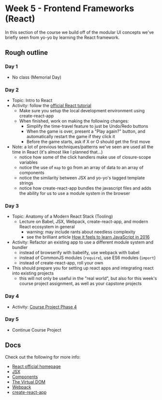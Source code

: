# Week 5 - Frontend Frameworks (React)

In this section of the course we build off of the modular UI concepts we've briefly seen from yo-yo by learning the React framework.


## Rough outline

### Day 1

* No class (Memorial Day)


### Day 2

* Topic: Intro to React
* Activity: follow the [official React tutorial](https://reactjs.org/tutorial/tutorial.html)
  * Make sure you setup the local development environment using create-react-app
  * When finished, work on making the following changes:
    * Simplify the time-travel feature to just be Undo/Redo buttons
    * When the game is over, present a "Play again?" button, and automatically restart the game if they click it
    * Before the game starts, ask if X or O should get the first move 
* Note: a lot of previous techniques/patterns we've seen are used all the time in React (it's almost like I planned that...)
  * notice how some of the click handlers make use of closure-scope variables
  * notice the use of `map` to go from an array of data to an array of components
  * notice the similarity between JSX and yo-yo's tagged template strings
  * notice how create-react-app bundles the javascript files and adds the ability for us to use a module system in the browser

### Day 3

* Topic: Anatomy of a Modern React Stack (Tooling)
  * Lecture on Babel, JSX, Webpack, create-react-app, and modern React ecosystem in general
    * warning: may include rants about needless complexity
    * see the brilliant article [How it feels to learn JavaScript in 2016](https://hackernoon.com/how-it-feels-to-learn-javascript-in-2016-d3a717dd577f)
* Activity: Refactor an existing app to use a different module system and bundler
  * instead of browserify with babelify, use webpack with babel
  * instead of CommonJS modules (`require`), use ES6 modules (`import`)
  * instead of create-react-app, roll your own
* This should prepare you for setting up react apps and integrating react into existing projects
  * this will not only be useful in the "real world", but also for this week's course project assignment, as well as your capstone projects

### Day 4

* Activity: [Course Project Phase 4](./chatroom4.md)


### Day 5

* Continue Course Project

## Docs

Check out the following for more info:

* [React official homepage](https://reactjs.org/)
* [JSX](./docs/JSX.md)
* [Components](./docs/components.md)
* [The Virtual DOM](./docs/vdom.md)
* [Webpack](./docs/webpack.md)
* [create-react-app](./docs/CRA.md)
